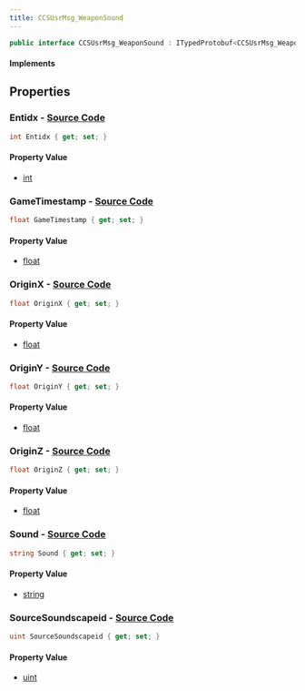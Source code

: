 ```yaml
---
title: CCSUsrMsg_WeaponSound
---
```


```csharp
public interface CCSUsrMsg_WeaponSound : ITypedProtobuf<CCSUsrMsg_WeaponSound>, INativeHandle, INetMessage<CCSUsrMsg_WeaponSound>, IDisposable
```

#### Implements

## Properties

### **Entidx** - [Source Code](https://github.com/swiftly-solution/swiftlys2/blob/main/managed/src/SwiftlyS2.Generated/Protobufs/Interfaces/CCSUsrMsg_WeaponSound.cs#L18)

```csharp
int Entidx { get; set; }
```

#### Property Value

- [int](https://learn.microsoft.com/dotnet/api/system.int32)

### **GameTimestamp** - [Source Code](https://github.com/swiftly-solution/swiftlys2/blob/main/managed/src/SwiftlyS2.Generated/Protobufs/Interfaces/CCSUsrMsg_WeaponSound.cs#L33)

```csharp
float GameTimestamp { get; set; }
```

#### Property Value

- [float](https://learn.microsoft.com/dotnet/api/system.single)

### **OriginX** - [Source Code](https://github.com/swiftly-solution/swiftlys2/blob/main/managed/src/SwiftlyS2.Generated/Protobufs/Interfaces/CCSUsrMsg_WeaponSound.cs#L21)

```csharp
float OriginX { get; set; }
```

#### Property Value

- [float](https://learn.microsoft.com/dotnet/api/system.single)

### **OriginY** - [Source Code](https://github.com/swiftly-solution/swiftlys2/blob/main/managed/src/SwiftlyS2.Generated/Protobufs/Interfaces/CCSUsrMsg_WeaponSound.cs#L24)

```csharp
float OriginY { get; set; }
```

#### Property Value

- [float](https://learn.microsoft.com/dotnet/api/system.single)

### **OriginZ** - [Source Code](https://github.com/swiftly-solution/swiftlys2/blob/main/managed/src/SwiftlyS2.Generated/Protobufs/Interfaces/CCSUsrMsg_WeaponSound.cs#L27)

```csharp
float OriginZ { get; set; }
```

#### Property Value

- [float](https://learn.microsoft.com/dotnet/api/system.single)

### **Sound** - [Source Code](https://github.com/swiftly-solution/swiftlys2/blob/main/managed/src/SwiftlyS2.Generated/Protobufs/Interfaces/CCSUsrMsg_WeaponSound.cs#L30)

```csharp
string Sound { get; set; }
```

#### Property Value

- [string](https://learn.microsoft.com/dotnet/api/system.string)

### **SourceSoundscapeid** - [Source Code](https://github.com/swiftly-solution/swiftlys2/blob/main/managed/src/SwiftlyS2.Generated/Protobufs/Interfaces/CCSUsrMsg_WeaponSound.cs#L36)

```csharp
uint SourceSoundscapeid { get; set; }
```

#### Property Value

- [uint](https://learn.microsoft.com/dotnet/api/system.uint32)

